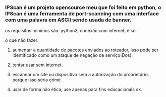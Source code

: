 ### **IPScan** é um projeto opensource meu que foi feito em python, o IPScan é uma ferramenta de port-scanning com uma interface com uma palavra em ASCII sendo usada de banner.

os requisitos mínimos são:
python3, conexão com internet, e só.

o que não fazer:

1. aumentar a quantidade de pacotes enviados ao roteador, isso pode ser identificado como um ataque de negação de serviço(Dos).

2. tentar usar sem internet.

3. escanear um site ou dispositivo sem a autorização do proprietário. porque isso seria crime

4. usar de forma não ética, use apenas para fins educacionais ok.
